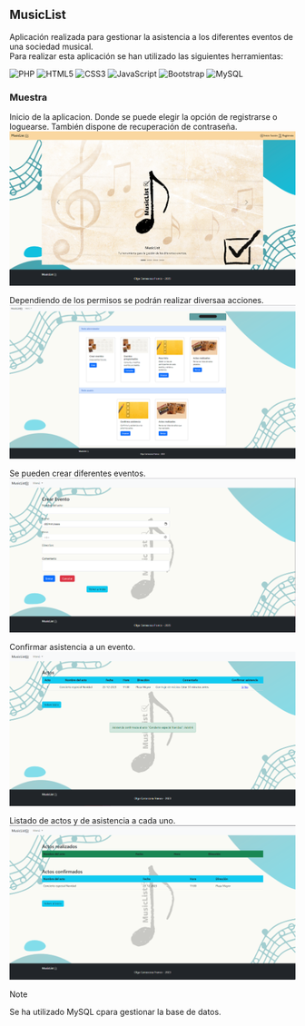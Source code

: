 ## MusicList ##

Aplicación realizada para gestionar la asistencia a los diferentes eventos de una sociedad musical.  
Para realizar esta aplicación se han utilizado las siguientes herramientas:

 ![PHP](https://img.shields.io/badge/php-%23777BB4.svg?style=for-the-badge&logo=php&logoColor=white)   ![HTML5](https://img.shields.io/badge/html5-%23E34F26.svg?style=for-the-badge&logo=html5&logoColor=white)  ![CSS3](https://img.shields.io/badge/css3-%231572B6.svg?style=for-the-badge&logo=css3&logoColor=white)  ![JavaScript](https://img.shields.io/badge/javascript-%23323330.svg?style=for-the-badge&logo=javascript&logoColor=%23F7DF1E) ![Bootstrap](https://img.shields.io/badge/bootstrap-%238511FA.svg?style=for-the-badge&logo=bootstrap&logoColor=white)  ![MySQL](https://img.shields.io/badge/mysql-%2300f.svg?style=for-the-badge&logo=mysql&logoColor=white)   

### Muestra ###

Inicio de la aplicacion. Donde se puede elegir la opción de registrarse o loguearse. También dispone de recuperación de contraseña.
![Inicio](/imgReadme/index.png)   

Dependiendo de los permisos se podrán realizar diversaa acciones.  
![Home Administrador/a](/imgReadme/homeAdmin.png)   

Se pueden crear diferentes eventos.
![Evento](/imgReadme/acto.png)    

Confirmar asistencia a un evento. 
![Confirmar asistencia](/imgReadme/asisconfir.png)    

Listado de actos y de asistencia a cada uno.
![Lsitados](/imgReadme/listaActos.png) 


>[!NOTE]
>Se ha utilizado MySQL cpara gestionar la base de datos.
